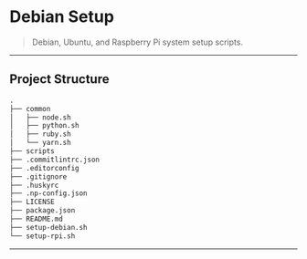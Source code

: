 # Debian Setup

> Debian, Ubuntu, and Raspberry Pi system setup scripts.

---

## Project Structure

```md
.
├── common
│   ├── node.sh
│   ├── python.sh
│   ├── ruby.sh
│   └── yarn.sh
├── scripts
├── .commitlintrc.json
├── .editorconfig
├── .gitignore
├── .huskyrc
├── .np-config.json
├── LICENSE
├── package.json
├── README.md
├── setup-debian.sh
└── setup-rpi.sh
```

---
